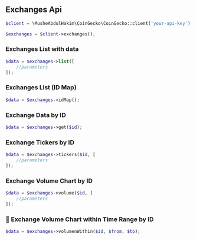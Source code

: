 ## Exchanges Api

```php
$client = \MusheAbdulHakim\CoinGecko\CoinGecko::client('your-api-key');

$exchanges = $client->exchanges();
```


### Exchanges List with data

```php
$data = $exchanges->list([
    //parameters
]);
``` 


### Exchanges List (ID Map)

```php
$data = $exchanges->idMap();
``` 


### Exchange Data by ID


```php
$data = $exchanges->get($id);
``` 


### Exchange Tickers by ID


```php
$data = $exchanges->tickers($id, [
    //parameters
]);
``` 


### Exchange Volume Chart by ID


```php
$data = $exchanges->volume($id, [
    //parameters
]);
``` 



### 💼 Exchange Volume Chart within Time Range by ID


```php
$data = $exchanges->volumenWithin($id, $from, $to);
``` 



